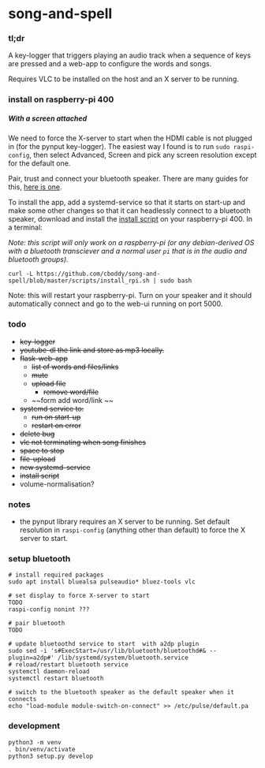 # song-and-spell

### tl;dr

A key-logger that triggers playing an audio track when a sequence of keys are pressed and  a web-app to configure the words and songs.

Requires VLC to be installed on the host and an X server to be running.

### install on raspberry-pi 400

##### With a screen attached
We need to force the  X-server to start when the HDMI cable is not plugged in (for the pynput key-logger). The easiest way I found is to run `sudo raspi-config`, then select Advanced, Screen and pick any screen resolution except for the default one.

Pair, trust and connect your bluetooth speaker. There are many guides for this,  [here is one](https://raspberrydiy.com/connect-raspberry-pi-bluetooth-speaker/).

To install the app, add a systemd-service so that it starts on start-up  and make some other changes so that it can headlessly connect to a bluetooth speaker, download and install the [install script](/scripts/install_rpi.sh) on your raspberry-pi 400. In a terminal:

*Note: this script will only work on a raspberry-pi (or any debian-derived OS with a bluetooth transciever and a normal user `pi` that is in the audio and bluetooth groups).*

```
curl -L https://github.com/cboddy/song-and-spell/blob/master/scripts/install_rpi.sh | sudo bash 
```

Note: this will restart your raspberry-pi. Turn on your speaker and it should automatically connect and go to the web-ui running on port 5000.


### todo 

* ~~key-logger~~
* ~~youtube-dl the link and store as mp3 locally.~~
* ~~flask-web-app~~
    * ~~list of words and files/links~~
    * ~~mute~~
    * ~~upload file~~
      * ~~remove word/file~~
    * ~~form add word/link ~~
* ~~systemd service to:~~
    * ~~run on start-up~~
    * ~~restart on error~~
* ~~delete bug~~
* ~~vlc not terminating when song finishes~~
* ~~space to stop~~
* ~~file-upload~~
* ~~new systemd-service~~
* ~~install script~~
* volume-normalisation?

### notes
* the pynput library requires an X server to be running. Set default resolution in `raspi-config` (anything other than default) to force the X server to start. 

### setup  bluetooth
```
# install required packages
sudo apt install bluealsa pulseaudio* bluez-tools vlc

# set display to force X-server to start
TODO
raspi-config nonint ???

# pair bluetooth
TODO

# update bluetoothd service to start  with a2dp plugin
sudo sed -i 's#ExecStart=/usr/lib/bluetooth/bluetoothd#& --plugin=a2dp#' /lib/systemd/system/bluetooth.service
# reload/restart bluetooth service
systemctl daemon-reload
systemctl restart bluetooth

# switch to the bluetooth speaker as the default speaker when it connects
echo "load-module module-switch-on-connect" >> /etc/pulse/default.pa
```

### development
```
python3 -m venv
. bin/venv/activate
python3 setup.py develop
```
